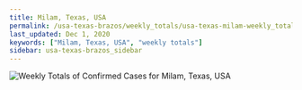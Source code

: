 ```yaml
---
title: Milam, Texas, USA
permalink: /usa-texas-brazos/weekly_totals/usa-texas-milam-weekly_totals.html
last_updated: Dec 1, 2020
keywords: ["Milam, Texas, USA", "weekly totals"]
sidebar: usa-texas-brazos_sidebar
---
```


![Weekly Totals of Confirmed Cases for Milam, Texas, USA](/covid_tracker/images/graphs/usa-texas-milam-weekly_totals_graph.png)
